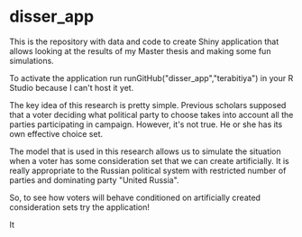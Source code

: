 # disser_app
This is the repository with data and code to create Shiny application that allows looking at the results of my Master thesis and making some fun simulations. 

To activate the application run runGitHub("disser_app","terabitiya") in your R Studio because I can't host it yet.

The key idea of this research is pretty simple. Previous scholars supposed that a voter deciding what political party to choose takes into account all the parties participating in campaign. However, it's not true. He or she has its own effective choice set. 

The model that is used in this research allows us to simulate the situation when a voter has some consideration set that we can create artificially. It is really appropriate to the Russian political system with restricted number of parties and dominating party "United Russia".

So, to see how voters will behave conditioned on artificially created consideration sets try the application!

It
